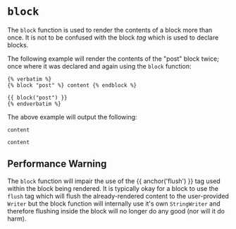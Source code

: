 ---
---

# `block`
The `block` function is used to render the contents of a block more than once. It is not to be confused
with the block *tag* which is used to declare blocks.

The following example will render the contents of the "post" block twice; once where it was declared
and again using the `block` function:
```twig
{% verbatim %}
{% block "post" %} content {% endblock %}

{{ block("post") }}
{% endverbatim %}
```
The above example will output the following:
```twig
content

content
```

## Performance Warning
The `block` function will impair the use of the {{ anchor('flush') }} tag used within the block being rendered.
It is typically okay for a block to use the `flush` tag which will flush the already-rendered
content to the user-provided `Writer` but the block function will internally use it's own `StringWriter` and
therefore flushing inside the block will no longer do any good (nor will it do harm).